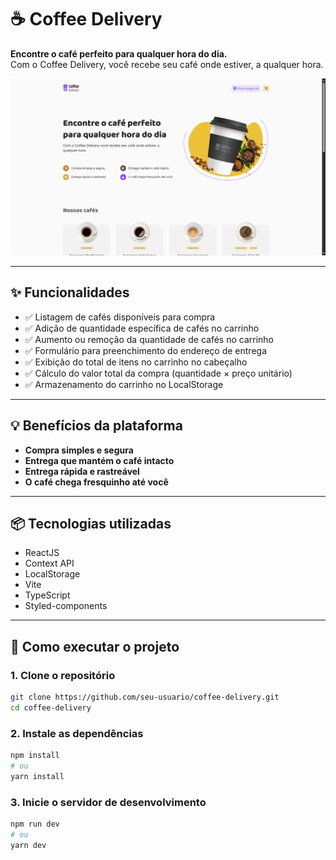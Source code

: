 # ☕ Coffee Delivery

**Encontre o café perfeito para qualquer hora do dia.**  
Com o Coffee Delivery, você recebe seu café onde estiver, a qualquer hora.

![Coffee Delivery Screenshot](public/screenshot.png)

---

## ✨ Funcionalidades

- ✅ Listagem de cafés disponíveis para compra
- ✅ Adição de quantidade específica de cafés no carrinho
- ✅ Aumento ou remoção da quantidade de cafés no carrinho
- ✅ Formulário para preenchimento do endereço de entrega
- ✅ Exibição do total de itens no carrinho no cabeçalho
- ✅ Cálculo do valor total da compra (quantidade × preço unitário)
- ✅ Armazenamento do carrinho no LocalStorage

---

## 💡 Benefícios da plataforma

- **Compra simples e segura**  
- **Entrega que mantém o café intacto**
- **Entrega rápida e rastreável**
- **O café chega fresquinho até você**

---

## 📦 Tecnologias utilizadas

- ReactJS
- Context API
- LocalStorage
- Vite
- TypeScript
- Styled-components

---

## 🚀 Como executar o projeto

### 1. Clone o repositório

```bash
git clone https://github.com/seu-usuario/coffee-delivery.git
cd coffee-delivery
```

### 2. Instale as dependências

```bash
npm install
# ou
yarn install
```

### 3. Inicie o servidor de desenvolvimento

```bash
npm run dev
# ou
yarn dev
```

